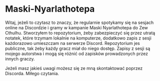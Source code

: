 # Maski-Nyarlathotepa
Witaj,
jeżeli to czytasz to znaczy, że regularnie spotykamy się na sesjach online na Discordzie i gramy w kampanie Maski Nyarlathotepa do Zew Cthulhu.
Stworzyłem to repozytorium, żeby zabezpieczyć się przez utratą notatek, które trzymam lokalnie na komputerze, dodatkowo zapis z sesji każdorazowo umieszczam na serwerze Discord.
Repozytorium jes publiczne, tak żeby każdy gracz miał do niego dostęp.
Zapisy z sesji są mojego autorstwa i mogą się różnić od zapisków prowadzonych przez innych graczy.

Jeżeli masz jakieś uwagi możesz się ze mną skontaktować poprzez Discorda.
Miłego czytania.
